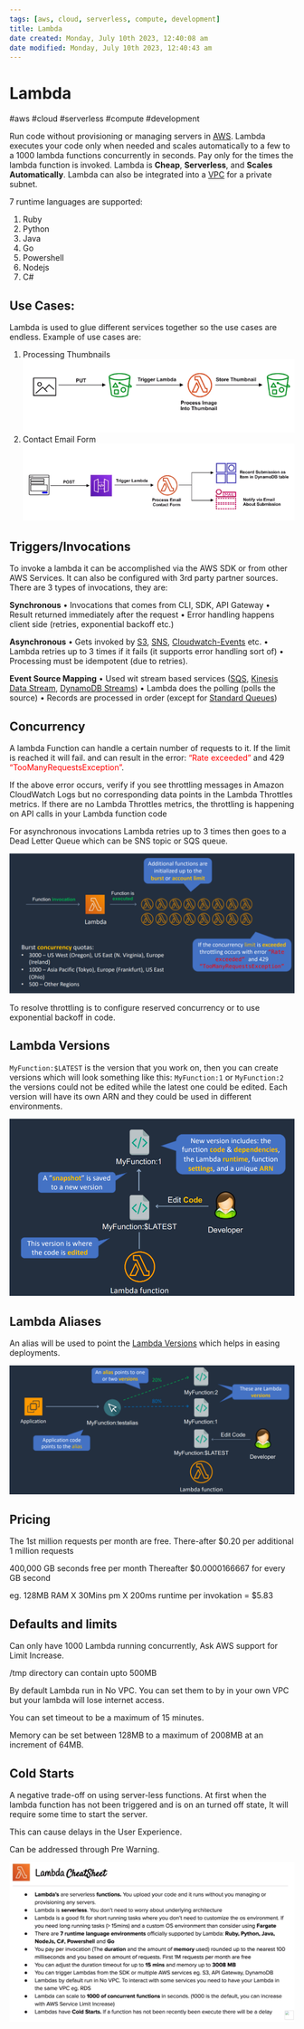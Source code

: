 ```yaml
---
tags: [aws, cloud, serverless, compute, development]
title: Lambda
date created: Monday, July 10th 2023, 12:40:08 am
date modified: Monday, July 10th 2023, 12:40:43 am
---
```

# Lambda
#aws #cloud #serverless #compute #development 


Run code without provisioning or managing servers in [AWS](Cloud%20Computing/AWS/AWS.md). Lambda executes your code only when needed and scales automatically to a few to a 1000 lambda functions concurrently in seconds. Pay only for the times the lambda function is invoked. Lambda is **Cheap**, **Serverless**, and **Scales Automatically**. Lambda can also be integrated into a [VPC](Cloud%20Computing/AWS/Networking/VPC.md) for a private subnet. 

7 runtime languages are supported:

1. Ruby
2. Python
3. Java
4. Go
5. Powershell
6. Nodejs
7. C#


## Use Cases:
Lambda is used to glue different services together so the use cases are endless.
Example of use cases are:
1. Processing Thumbnails
![Pasted image 20220724095845](Attachments/Pasted%20image%2020220724095845.png)
2. Contact Email Form
![Pasted image 20220724095857](Attachments/Pasted%20image%2020220724095857.png)


## Triggers/Invocations
To invoke a lambda it can be accomplished via the AWS SDK or from other AWS Services. It can also be configured with 3rd party partner sources. There are 3 types of invocations, they are:

**Synchronous**
• Invocations that comes from CLI, SDK, API Gateway
• Result returned immediately after the request
• Error handling happens client side (retries, exponential backoff etc.)

**Asynchronous**
• Gets invoked by  [S3](Cloud%20Computing/AWS/Storage/S3.md), [SNS](Cloud%20Computing/AWS/Application%20Integration/SNS.md), [Cloudwatch-Events](Cloud%20Computing/AWS/Monitoring/CloudWatch.md#Cloudwatch-Events) etc.
• Lambda retries up to 3 times if it fails (it supports error handling sort of)
• Processing must be idempotent (due to retries).

**Event Source Mapping**
• Used wit stream based services ([SQS](Cloud%20Computing/AWS/Application%20Integration/SQS.md), [Kinesis Data Stream](Kinesis#Kinesis%20Data%20Stream), [DynamoDB Streams](Cloud%20Computing/AWS/Databases/DynamoDB.md#DynamoDB%20Streams))
• Lambda does the polling (polls the source)
• Records are processed in order (except for [Standard Queues](SQS#Standard%20Queues))


## Concurrency
A lambda Function can handle a certain number of requests to it. If the limit is reached it will fail. and can result in the error: <span style="color:red">“Rate exceeded”</span>  and 429  <span style="color:red">“TooManyRequestsException”</span>. 

If the above error occurs, verify if you see throttling messages in Amazon CloudWatch Logs but no corresponding data points in the Lambda Throttles metrics. If there are no Lambda Throttles metrics, the throttling is happening on API calls in your Lambda function code

For asynchronous invocations Lambda retries up to 3 times then goes to a Dead Letter Queue which can be SNS topic or SQS queue.

![](Attachments/Pasted%20image%2020230325200432.png)

To resolve throttling is to configure reserved concurrency or to use exponential backoff in code.


## Lambda Versions

`MyFunction:$LATEST` is the version that you work on, then you can create versions which will look something like this: `MyFunction:1` or `MyFunction:2` the versions could not be edited while the latest one could be edited. Each version will have its own ARN and they could be used in different environments. 

![](Attachments/Pasted%20image%2020230325201153.png)


## Lambda Aliases
An alias will be used to point the [Lambda Versions](#Lambda%20Versions) which helps in easing deployments.

![](Attachments/Pasted%20image%2020230325201850.png)

## Pricing
The 1st million requests per month are free.
There-after $0.20 per additional 1 million requests

400,000 GB seconds free per month
Thereafter $0.0000166667 for every GB second

eg. 128MB RAM X 30Mins pm X 200ms runtime per invokation = $5.83


## Defaults and limits
Can only have 1000 Lambda running concurrently, Ask AWS support for Limit Increase.

/tmp directory can contain upto 500MB

By default Lambda run in No VPC. You can set them to by in your own VPC but your lambda will lose internet access.

You can set timeout to be a maximum of 15 minutes.

Memory can be set between 128MB to a maximum of 2008MB at an increment of 64MB.


## Cold Starts
A negative trade-off on using server-less functions. At first when the lambda function has not been triggered and is on an turned off state, It will require some time to start the server. 

This can cause delays in the User Experience.

Can be addressed through Pre Warning.

![Pasted image 20220724100910](Attachments/Pasted%20image%2020220724100910.png)